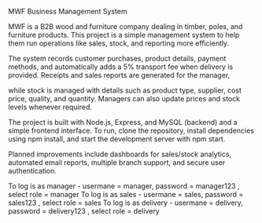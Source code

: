 MWF Business Management System

MWF is a B2B wood and furniture company dealing in timber, poles, and furniture products. This project is 
a simple management system to help them run operations like sales, stock, and reporting more efficiently.

The system records customer purchases, product details, payment methods, and automatically adds 
a 5% transport fee when delivery is provided. Receipts and sales reports are generated for the manager,

while stock is managed with details such as product type, supplier, cost price, quality, and quantity.
Managers can also update prices and stock levels whenever required.

The project is built with Node.js, Express, and MySQL (backend) and a simple frontend interface.
To run, clone the repository, install dependencies using npm install, and start the development server with npm start.

Planned improvements include dashboards for sales/stock analytics, automated email reports, multiple branch support, and secure user authentication.

To log is as manager -  usermane = manager, password = manager123  , select role = manager
To log is as sales -  usermane = sales, password = sales123  , select role = sales
To log is as delivery -  usermane = delivery, password = delivery123  , select role = delivery
